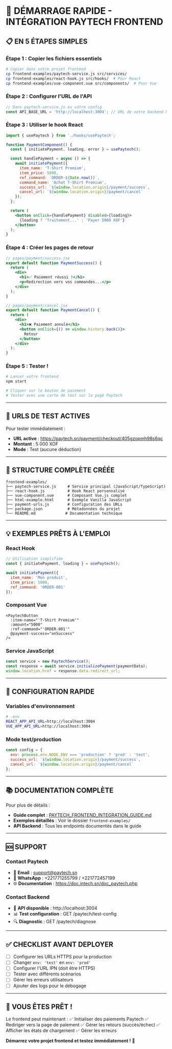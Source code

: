 # 🚀 DÉMARRAGE RAPIDE - INTÉGRATION PAYTECH FRONTEND

## 📋 EN 5 ÉTAPES SIMPLES

### **Étape 1 : Copier les fichiers essentiels**
```bash
# Copier dans votre projet frontend
cp frontend-examples/paytech-service.js src/services/
cp frontend-examples/react-hook.js src/hooks/  # Pour React
cp frontend-examples/vue-component.vue src/components/  # Pour Vue
```

### **Étape 2 : Configurer l'URL de l'API**
```javascript
// Dans paytech-service.js ou votre config
const API_BASE_URL = 'http://localhost:3004'; // URL de votre backend NestJS
```

### **Étape 3 : Utiliser le hook React**
```jsx
import { usePaytech } from './hooks/usePaytech';

function PaymentComponent() {
  const { initiatePayment, loading, error } = usePaytech();

  const handlePayment = async () => {
    await initiatePayment({
      item_name: 'T-Shirt Premium',
      item_price: 5000,
      ref_command: `ORDER-${Date.now()}`,
      command_name: 'Achat T-Shirt Premium',
      success_url: `${window.location.origin}/payment/success`,
      cancel_url: `${window.location.origin}/payment/cancel`
    });
  };

  return (
    <button onClick={handlePayment} disabled={loading}>
      {loading ? 'Traitement...' : 'Payer 5000 XOF'}
    </button>
  );
}
```

### **Étape 4 : Créer les pages de retour**
```jsx
// pages/payment/success.jsx
export default function PaymentSuccess() {
  return (
    <div>
      <h1>✅ Paiement réussi !</h1>
      <p>Redirection vers vos commandes...</p>
    </div>
  );
}

// pages/payment/cancel.jsx
export default function PaymentCancel() {
  return (
    <div>
      <h1>❌ Paiement annulé</h1>
      <button onClick={() => window.history.back()}>
        Retour
      </button>
    </div>
  );
}
```

### **Étape 5 : Tester !**
```bash
# Lancer votre frontend
npm start

# Cliquer sur le bouton de paiement
# Tester avec une carte de test sur la page Paytech
```

---

## 🔗 URLS DE TEST ACTIVES

Pour tester immédiatement :
- **URL active** : https://paytech.sn/payment/checkout/405gzopmh98s6qc
- **Montant** : 5 000 XOF
- **Mode** : Test (aucune déduction)

---

## 📁 STRUCTURE COMPLÈTE CRÉÉE

```
frontend-examples/
├── paytech-service.js     # Service principal (JavaScript/TypeScript)
├── react-hook.js          # Hook React personnalisé
├── vue-component.vue      # Composant Vue.js complet
├── html-example.html      # Exemple Vanilla JavaScript
├── payment-urls.js        # Configuration des URLs
├── package.json           # Métadonnées du projet
└── README.md             # Documentation technique
```

---

## 💡 EXEMPLES PRÊTS À L'EMPLOI

### **React Hook**
```javascript
// Utilisation simplifiée
const { initiatePayment, loading } = usePaytech();

await initiatePayment({
  item_name: 'Mon produit',
  item_price: 5000,
  ref_command: 'ORDER-001'
});
```

### **Composant Vue**
```vue
<PaytechButton
  :item-name="'T-Shirt Premium'"
  :amount="5000"
  :ref-command="'ORDER-001'"
  @payment-success="onSuccess"
/>
```

### **Service JavaScript**
```javascript
const service = new PaytechService();
const response = await service.initializePayment(paymentData);
window.location.href = response.data.redirect_url;
```

---

## 🔧 CONFIGURATION RAPIDE

### **Variables d'environnement**
```bash
# .env
REACT_APP_API_URL=http://localhost:3004
VUE_APP_API_URL=http://localhost:3004
```

### **Mode test/production**
```javascript
const config = {
  env: process.env.NODE_ENV === 'production' ? 'prod' : 'test',
  success_url: `${window.location.origin}/payment/success`,
  cancel_url: `${window.location.origin}/payment/cancel`
};
```

---

## 📚 DOCUMENTATION COMPLÈTE

Pour plus de détails :
- **Guide complet** : [PAYTECH_FRONTEND_INTEGRATION_GUIDE.md](./PAYTECH_FRONTEND_INTEGRATION_GUIDE.md)
- **Exemples détaillés** : Voir le dossier `frontend-examples/`
- **API Backend** : Tous les endpoints documentés dans le guide

---

## 🆘 SUPPORT

### **Contact Paytech**
- 📧 **Email** : support@paytech.sn
- 💬 **WhatsApp** : +221771255799 / +221772457199
- 🌐 **Documentation** : https://doc.intech.sn/doc_paytech.php

### **Contact Backend**
- 🔧 **API disponible** : http://localhost:3004
- 📊 **Test configuration** : GET /paytech/test-config
- 🔍 **Diagnostic** : GET /paytech/diagnose

---

## ✅ CHECKLIST AVANT DEPLOYER

- [ ] Configurer les URLs HTTPS pour la production
- [ ] Changer `env: 'test'` en `env: 'prod'`
- [ ] Configurer l'URL IPN (doit être HTTPS)
- [ ] Tester avec différents scénarios
- [ ] Gérer les erreurs utilisateurs
- [ ] Ajouter des logs pour le débogage

---

## 🎉 VOUS ÊTES PRÊT !

Le frontend peut maintenant :
✅ Initialiser des paiements Paytech
✅ Rediriger vers la page de paiement
✅ Gérer les retours (succès/échec)
✅ Afficher les états de chargement
✅ Gérer les erreurs

**Démarrez votre projet frontend et testez immédiatement !** 🚀